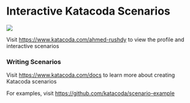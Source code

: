 # Interactive Katacoda Scenarios

[![](http://shields.katacoda.com/katacoda/ahmed-rushdy/count.svg)](https://www.katacoda.com/ahmed-rushdy "Get your profile on Katacoda.com")

Visit https://www.katacoda.com/ahmed-rushdy to view the profile and interactive scenarios

### Writing Scenarios
Visit https://www.katacoda.com/docs to learn more about creating Katacoda scenarios

For examples, visit https://github.com/katacoda/scenario-example
